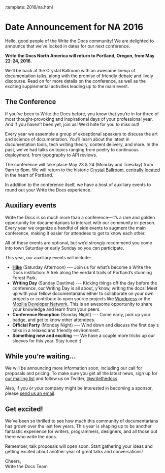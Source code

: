 :template: 2016/na.html

# Date Announcement for NA 2016

Hello, good people of the Write the Docs community! We are delighted to announce that we’ve locked in dates for our next conference. 

**Write the Docs North America will return to Portland, Oregon, from May 22-24, 2016.**

We’ll be back at the Crystal Ballroom with an awesome lineup of documentation talks, along with the promise of friendly debate and lively discourse. Read on for more details on the conference, as well as the exciting supplemental activities leading up to the main event.

## The Conference
If you’ve been to Write the Docs before, you know that you’re in for three of most thought-provoking and inspirational days of your professional year. And if you haven’t been yet, join us! We’d hate for you to miss out!

Every year we assemble a group of exceptional speakers to discuss the art and science of documentation. You’ll learn about the latest in documentation tools, tech writing theory, content delivery, and more. In the past, we’ve had talks on topics ranging from poetry to continuous deployment, from typography to API reviews. 

The conference will take place May 23 & 24 (Monday and Tuesday) from 9am to 6pm. We will return to the historic [Crystal Ballroom](http://www.mcmenamins.com/CrystalBallroom), [centrally located](https://www.google.com/maps/place/McMenamins+Crystal+Ballroom,+1332+W+Burnside+St,+Portland,+OR+97209,+United+States/@45.5227324,-122.6847879,16z/data=!4m2!3m1!1s0x54950a02e43decb9:0xe289ad93ad758c66) in the heart of Portland. 

In addition to the conference itself, we have a host of auxiliary events to round out your Write the Docs experience. 

## Auxiliary events
Write the Docs is so much more than a conference—it’s a rare and golden opportunity for documentarians to interact with our community in-person. Every year we organize a handful of side events to augment the main conference, making it easier for attendees to get to know each other. 

All of these events are optional, but we’d strongly recommend you come into town Saturday or early Sunday so you can participate.

This year, our auxiliary events will include:

- **[Hike](http://www.writethedocs.org/conf/na/2016/hike/)** (Saturday Afternoon) --- Join us for what’s become a Write the Docs institution: A trek along the verdant trails of Portland’s stunning Forest Park.
- **Writing Day** (Sunday Daytime) --- Kicking things off the day before the conference, our Writing Day is all about, y’know, writing the docs! Meet up with your fellow documentarians either to collaborate on your own projects or contribute to open source projects like [Wordpress](http://codex.wordpress.org/) or the [Mozilla Developer Network](https://developer.mozilla.org/en-US/). This is an awesome opportunity to share your knowledge and learn from your peers. 
- **Conference Reception** (Sunday Night) --- Come early, pick up your badge, and get to know other attendees.
- **Official Party** (Monday Night) --- Wind down and discuss the first day's talks in a relaxed and friendly environment.
- **Something new and exciting** --- We have a couple more tricks up our sleeves for this year. Stay tuned :)

## While you’re waiting…
We will be announcing more information soon, including our call for proposals and pricing. To make sure you get all the latest news, sign up for [our mailing list](http://writethedocs.us6.list-manage.com/subscribe?u=94377ea46d8b176a11a325d03&id=dcf0ed349b) and follow us on Twitter, [@writethedocs](https://twitter.com/writethedocs).

Also, if you or your company might be interested in becoming a sponsor, please [send us an email](mailto:sponsorship@writethedocs.org).

## Get excited!
We’ve been so thrilled to see how much this community of documentarians has grown over the last few years. This year is shaping up to be another fantastic experience for writers, programmers, designers, and all those out there who write the docs.

Remember, talk proposals will open soon. Start gathering your ideas and getting excited about another year of great talks and conversations!

Cheers,   
Write the Docs Team   
